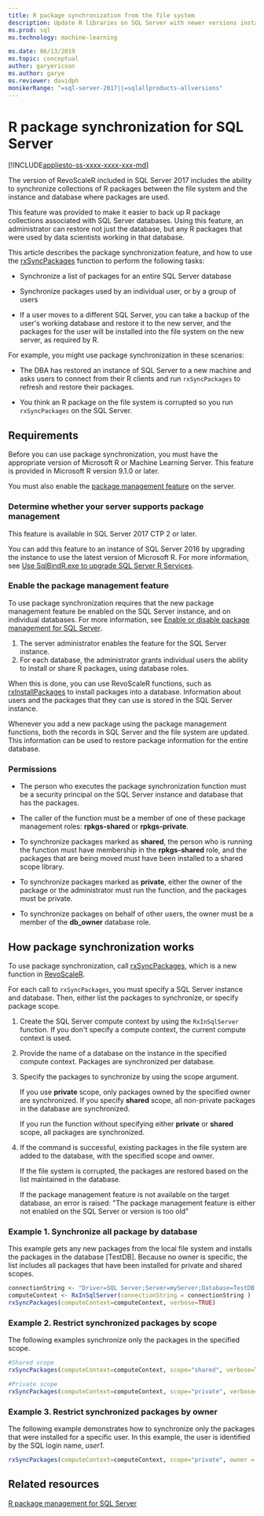 ```yaml
---
title: R package synchronization from the file system
description: Update R libraries on SQL Server with newer versions installed on the file system.
ms.prod: sql
ms.technology: machine-learning

ms.date: 06/13/2019
ms.topic: conceptual
author: garyericson
ms.author: garye
ms.reviewer: davidph
monikerRange: "=sql-server-2017||=sqlallproducts-allversions"
---
```


# R package synchronization for SQL Server
[!INCLUDE[appliesto-ss-xxxx-xxxx-xxx-md](../../includes/appliesto-ss-xxxx-xxxx-xxx-md.md)]

The version of RevoScaleR included in SQL Server 2017 includes the ability to synchronize collections of R packages between the file system and the instance and database where packages are used.

This feature was provided to make it easier to back up R package collections associated with SQL Server databases. Using this feature, an administrator can restore not just the database, but any R packages that were used by data scientists working in that database.

This article describes the package synchronization feature, and how to use the
[rxSyncPackages](https://docs.microsoft.com/machine-learning-server/r-reference/revoscaler/rxsyncpackages) function to perform the following tasks:

+ Synchronize a list of packages for an entire SQL Server database

+ Synchronize packages used by an individual user, or by a group of users

+ If a user moves to a different SQL Server, you can take a backup of the user's working database and restore it to the new server, and the packages for the user will be installed into the file system on the new server, as required by R.

For example, you might use package synchronization in these scenarios:

+ The DBA has restored an instance of SQL Server to a new machine and asks users to connect from their R clients and run `rxSyncPackages` to refresh and restore their packages.

+ You think an R package on the file system is corrupted so you run `rxSyncPackages` on the SQL Server.

## Requirements

Before you can use package synchronization, you must have the appropriate version of Microsoft R or Machine Learning Server. This feature is provided in Microsoft R version 9.1.0 or later. 

You must also enable the [package management feature](r-package-how-to-enable-or-disable.md) on the server.

### Determine whether your server supports package management

This feature is available in SQL Server 2017 CTP 2 or later.

You can add this feature to an instance of SQL Server 2016 by upgrading the instance to use the latest version of Microsoft R. For more information, see [Use SqlBindR.exe to upgrade SQL Server R Services](../install/upgrade-r-and-python.md).

### Enable the package management feature

To use package synchronization requires that the new package management feature be enabled on the SQL Server instance, and on individual databases. For more information, see [Enable or disable package management for SQL Server](r-package-how-to-enable-or-disable.md).

1. The server administrator enables the feature for the SQL Server instance.
2. For each database, the administrator grants individual users the ability to install or share R packages, using database roles.

When this is done, you can use RevoScaleR functions, such as [rxInstallPackages](https://docs.microsoft.com/machine-learning-server/r-reference/revoscaler/rxinstallpackages) to install packages into a database.  Information about users and the packages that they can use is stored in the SQL Server instance. 

Whenever you add a new package using the package management functions, both the records in SQL Server and the file system are updated. This information can be used to restore package information for the entire database.

### Permissions

+ The person who executes the package synchronization function must be a security principal on the SQL Server instance and database that has the packages.

+ The caller of the function must be a member of one of these package management roles: **rpkgs-shared** or **rpkgs-private**.

+ To synchronize packages marked as **shared**, the person who is running the function must have membership in the **rpkgs-shared** role, and the packages that are being moved must have been installed to a shared scope library.

+ To synchronize packages marked as **private**, either the owner of the package or the administrator must run the function, and the packages must be private.

+ To synchronize packages on behalf of other users, the owner must be a member of the **db_owner** database role.

## How package synchronization works

To use package synchronization, call [rxSyncPackages](https://docs.microsoft.com/r-server/r-reference/revoscaler/rxsyncpackages), which is a new function in
[RevoScaleR](https://docs.microsoft.com/machine-learning-server/r-reference/revoscaler/revoscaler). 

For each call to `rxSyncPackages`, you must specify a SQL Server instance and database. Then, either list the packages to synchronize, or specify package scope.

1. Create the SQL Server compute context by using the `RxInSqlServer` function. If you don't specify a compute context, the current compute context is used.

2. Provide the name of a database on the instance in the specified compute context. Packages are synchronized per database.

3. Specify the packages to synchronize by using the scope argument.

    If you use **private** scope, only packages owned by the specified owner are synchronized. If you specify **shared** scope, all non-private packages in the database are synchronized. 
    
    If you run the function without specifying either **private** or **shared** scope, all packages are synchronized.

4. If the command is successful, existing packages in the file system are added to the database, with the specified scope and owner.

    If the file system is corrupted, the packages are restored based on the list maintained in the database.

    If the package management feature is not available on the target database, an error is raised: "The package management feature is either not enabled on the SQL Server or version is too old"

### Example 1. Synchronize all package by database

This example gets any new packages from the local file system and installs the packages in the database [TestDB]. Because no owner is specific, the list includes all packages that have been installed for private and shared scopes.

```R
connectionString <- "Driver=SQL Server;Server=myServer;Database=TestDB;Trusted_Connection=True;"
computeContext <- RxInSqlServer(connectionString = connectionString )
rxSyncPackages(computeContext=computeContext, verbose=TRUE)
```

### Example 2. Restrict synchronized packages by scope

The following examples synchronize only the packages in the specified scope.

```R
#Shared scope
rxSyncPackages(computeContext=computeContext, scope="shared", verbose=TRUE)

#Private scope
rxSyncPackages(computeContext=computeContext, scope="private", verbose=TRUE)
```

### Example 3. Restrict synchronized packages by owner

The following example demonstrates how to synchronize only the packages that were installed for a specific user. In this example, the user is identified by the SQL login name, *user1*.

```R
rxSyncPackages(computeContext=computeContext, scope="private", owner = "user1", verbose=TRUE))
```

## Related resources

[R package management for SQL Server](install-additional-r-packages-on-sql-server.md)